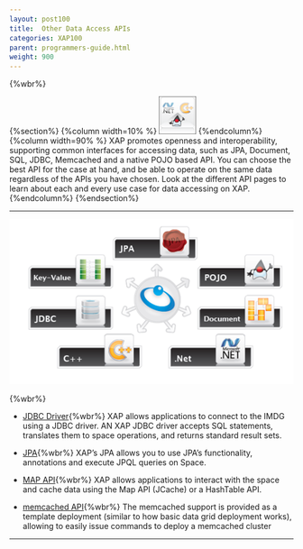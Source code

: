 ```yaml
---
layout: post100
title:  Other Data Access APIs
categories: XAP100
parent: programmers-guide.html
weight: 900
---
```

{%wbr%}

{%section%}
{%column width=10% %}
![apis.png](/attachment_files/subject/apis.png)
{%endcolumn%}
{%column width=90% %}
XAP promotes openness and interoperability, supporting common interfaces for accessing data, such as JPA, Document, SQL, JDBC, Memcached and a native POJO based API. You can choose the best API for the case at hand, and be able to operate on the same data regardless of the APIs you have chosen. Look at the different API pages to learn about each and every use case for data accessing on XAP.
{%endcolumn%}
{%endsection%}


<hr/>


![anyapi.png](/attachment_files/anyapi.png)

{%wbr%}

- [JDBC Driver](./jdbc-driver.html){%wbr%}
XAP allows applications to connect to the IMDG using a JDBC driver. AN XAP JDBC driver accepts SQL statements, translates them to space operations, and returns standard result sets.

- [JPA](./jpa-api.html){%wbr%}
XAP’s JPA allows you to use JPA’s functionality, annotations and execute JPQL queries on Space.

- [MAP API](./map-api.html){%wbr%}
XAP allows applications to interact with the space and cache data using the Map API (JCache) or a HashTable API.

- [memcached API](./memcached-api.html){%wbr%}
The memcached support is provided as a template deployment (similar to how basic data grid deployment works), allowing to easily issue commands to deploy a memcached cluster
<hr/>